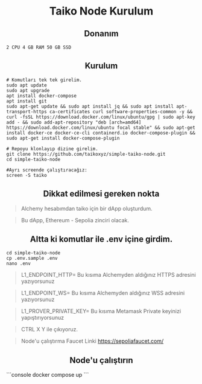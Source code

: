 <h1 align="center">Taiko Node Kurulum</h1>

<h2 align="center">Donanım</h2>

``` 2 CPU 4 GB RAM 50 GB SSD ```

<h2 align="center">Kurulum</h2>

``` Console
# Komutları tek tek girelim.
sudo apt update 
sudo apt upgrade
apt install docker-compose
apt install git
sudo apt-get update && sudo apt install jq && sudo apt install apt-transport-https ca-certificates curl software-properties-common -y && curl -fsSL https://download.docker.com/linux/ubuntu/gpg | sudo apt-key add - && sudo add-apt-repository "deb [arch=amd64] https://download.docker.com/linux/ubuntu focal stable" && sudo apt-get install docker-ce docker-ce-cli containerd.io docker-compose-plugin && sudo apt-get install docker-compose-plugin

# Repoyu klonlayıp dizine girelim.
git clone https://github.com/taikoxyz/simple-taiko-node.git
cd simple-taiko-node

#Ayrı screende çalıştıracağız:
screen -S taiko
```

<h2 align="center">Dikkat edilmesi gereken nokta</h2>

>Alchemy hesabımdan taiko için bir dApp oluşturdum.

>Bu dApp, Ethereum - Sepolia zinciri olacak.

<h2 align="center">Altta ki komutlar ile .env içine girdim.</h2>

```console
cd simple-taiko-node
cp .env.sample .env
nano .env
```

>L1_ENDPOINT_HTTP= Bu kısıma Alchemyden aldığınız HTTPS adresini yazıyorsunuz

>L1_ENDPOINT_WS= Bu kısıma Alchemyden aldığınız WSS adresini yazıyorsunuz

>L1_PROVER_PRIVATE_KEY= Bu kısıma Metamask Private keyinizi yapıştırıyorsunuz

>CTRL X Y ile çıkıyoruz.


>Node'u çalıştırma
>Faucet Linki https://sepoliafaucet.com/

<h2 align="center"> Node'u çalıştırın</h2>
```console
docker compose up
```
